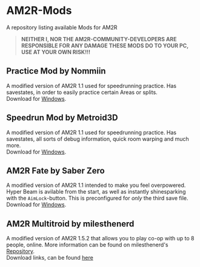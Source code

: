 # AM2R-Mods
A repository listing available Mods for AM2R

> **NEITHER I, NOR THE AM2R-COMMUNITY-DEVELOPERS ARE RESPONSIBLE FOR ANY DAMAGE THESE MODS DO TO YOUR PC, USE AT YOUR OWN RISK!!!**

## Practice Mod by Nommiin
A modified version of AM2R 1.1 used for speedrunning practice. Has savestates, in order to easily practice certain Areas or splits.  
Download for [Windows](https://cdn.discordapp.com/attachments/293088776769503234/825051716474634321/AM2R_1.1_Practice_Mod.zip).  
  
## Speedrun Mod by Metroid3D
A modified version of AM2R 1.1 used for speedrunning practice. Has savestates, all sorts of debug information, quick room warping and much more.  
Download for [Windows](https://cdn.discordapp.com/attachments/293088776769503234/825051805699407883/AM2R_1.1_Speedrun_Mod.zip).  

## AM2R Fate by Saber Zero
A modified version of AM2R 1.1 intended to make you feel overpowered. Hyper Beam is avilable from the start, as well as instantly shinesparking with the `AimLock`-button. This is preconfigured for *only* the third save file.  
Download for [Windows](https://github.com/Miepee/AM2R-Mods/raw/main/FATE%20AM2R.zip).

## AM2R Multitroid by milesthenerd
A modified version of AM2R 1.5.2 that allows you to play co-op with up to 8 people, online. More information can be found on milesthenerd's [Repository](https://github.com/lassiterm/AM2R-Multitroid/).  
Download links, can be found [here](https://github.com/lassiterm/AM2R-Multitroid/releases/latest)
